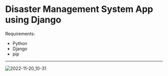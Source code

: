 # Disaster Management System App using Django

Requirements:

- Python
- Django
- pip

---

![2022-11-20_10-31](https://user-images.githubusercontent.com/34089274/202881429-a5dcec87-8ad3-4120-a815-bd8a0e116eb3.png)
